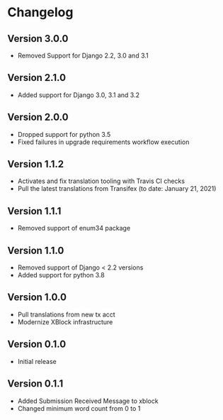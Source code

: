 # Changelog

## Version 3.0.0
* Removed Support for Django 2.2, 3.0 and 3.1

## Version 2.1.0
* Added support for Django 3.0, 3.1 and 3.2

## Version 2.0.0
* Dropped support for python 3.5
* Fixed failures in upgrade requirements workflow execution

## Version 1.1.2
* Activates and fix translation tooling with Travis CI checks
* Pull the latest translations from Transifex (to date: January 21, 2021)

## Version 1.1.1
* Removed support of enum34 package

## Version 1.1.0
* Removed support of Django < 2.2 versions
* Added support for python 3.8

## Version 1.0.0
* Pull translations from new tx acct
* Modernize XBlock infrastructure

## Version 0.1.0
* Initial release

## Version 0.1.1
* Added Submission Received Message to xblock
* Changed minimum word count from 0 to 1
